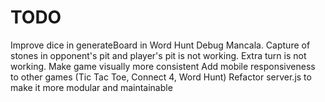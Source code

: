 # TODO

Improve dice in generateBoard in Word Hunt
Debug Mancala. Capture of stones in opponent's pit and player's pit is not working. Extra turn is not working.
Make game visually more consistent
Add mobile responsiveness to other games (Tic Tac Toe, Connect 4, Word Hunt)
Refactor server.js to make it more modular and maintainable
